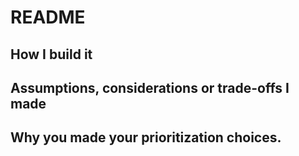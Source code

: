 # README

## How I build it


## Assumptions, considerations or trade-offs I made


## Why you made your prioritization choices.
